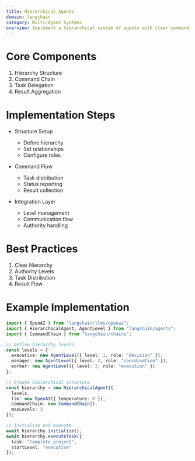 ```yaml
---
title: Hierarchical Agents
domain: langchain
category: Multi-Agent Systems
overview: Implement a hierarchical system of agents with clear command and control structures.
---
```


# Core Components
1. Hierarchy Structure
2. Command Chain
3. Task Delegation
4. Result Aggregation

# Implementation Steps
- Structure Setup
  - Define hierarchy
  - Set relationships
  - Configure roles

- Command Flow
  - Task distribution
  - Status reporting
  - Result collection

- Integration Layer
  - Level management
  - Communication flow
  - Authority handling

# Best Practices
1. Clear Hierarchy
2. Authority Levels
3. Task Distribution
4. Result Flow

# Example Implementation
```typescript
import { OpenAI } from "langchain/llms/openai";
import { HierarchicalAgent, AgentLevel } from "langchain/agents";
import { CommandChain } from "langchain/chains";

// Define hierarchy levels
const levels = {
  executive: new AgentLevel({ level: 1, role: "decision" }),
  manager: new AgentLevel({ level: 2, role: "coordination" }),
  worker: new AgentLevel({ level: 3, role: "execution" })
};

// Create hierarchical structure
const hierarchy = new HierarchicalAgent({
  levels,
  llm: new OpenAI({ temperature: 0 }),
  commandChain: new CommandChain(),
  maxLevels: 3
});

// Initialize and execute
await hierarchy.initialize();
await hierarchy.executeTask({
  task: "Complete project",
  startLevel: "executive"
});
```
